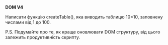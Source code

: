 **DOM V4**

Написати функцію createTable(), яка виводить таблицю 10×10, заповнену числами від 1 до 100.

P.S. Подумайте про те, як краще оновлювати DOM структуру, від цього залежить продуктивність скрипту.